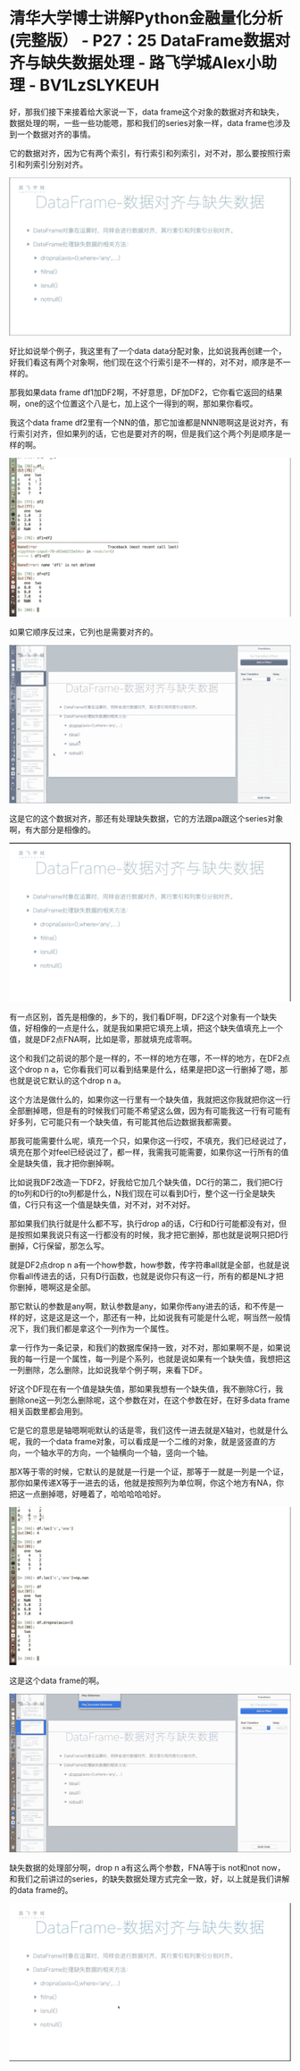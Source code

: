 # 清华大学博士讲解Python金融量化分析 (完整版） - P27：25 DataFrame数据对齐与缺失数据处理 - 路飞学城Alex小助理 - BV1LzSLYKEUH

好，那我们接下来接着给大家说一下，data frame这个对象的数据对齐和缺失，数据处理的啊，一些一些功能嗯，那和我们的series对象一样，data frame也涉及到一个数据对齐的事情。

它的数据对齐，因为它有两个索引，有行索引和列索引，对不对，那么要按照行索引和列索引分别对齐。

![](img/8e61c08cb49c396b7ac1b8c78e3891c1_1.png)

好比如说举个例子，我这里有了一个data data分配对象，比如说我再创建一个，好我们看这有两个对象啊，他们现在这个行索引是不一样的，对不对，顺序是不一样的。

那我如果data frame df1加DF2啊，不好意思，DF加DF2，它你看它返回的结果啊，one的这个位置这个八是七，加上这个一得到的啊，那如果你看哎。

我这个data frame df2里有一个NN的值，那它加谁都是NNN嗯啊这是说对齐，有行索引对齐，但如果列的话，它也是要对齐的啊，但是我们这个两个列是顺序是一样的啊。



![](img/8e61c08cb49c396b7ac1b8c78e3891c1_3.png)

如果它顺序反过来，它列也是需要对齐的。

![](img/8e61c08cb49c396b7ac1b8c78e3891c1_5.png)

这是它的这个数据对齐，那还有处理缺失数据，它的方法跟pa跟这个series对象啊，有大部分是相像的。

![](img/8e61c08cb49c396b7ac1b8c78e3891c1_7.png)

有一点区别，首先是相像的，乡下的，我们看DF啊，DF2这个对象有一个缺失值，好相像的一点是什么，就是我如果把它填充上填，把这个缺失值填充上一个值，就是DF2点FNA啊，比如是零，那就填充成零啊。

这个和我们之前说的那个是一样的，不一样的地方在哪，不一样的地方，在DF2点这个drop n a，它你看我们可以看到结果是什么，结果是把D这一行删掉了嗯，那也就是说它默认的这个drop n a。

这个方法是做什么的，如果你这一行里有一个缺失值，我就把这你我就把你这一行全部删掉嗯，但是有的时候我们可能不希望这么做，因为有可能我这一行有可能有好多列，它可能只有一个缺失值，有可能其他后边数据我都需要。

那我可能需要什么呢，填充一个只，如果你这一行哎，不填充，我们已经说过了，填充在那个对feel已经说过了，都一样，我需我可能需要，如果你这一行所有的值全是缺失值，我才把你删掉啊。

比如说我DF2改造一下DF2，好我给它加几个缺失值，DC行的第二，我们把C行的to列和D行的to列都是什么，N我们现在可以看到D行，整个这一行全是缺失值，C行只有这一个值是缺失值，对不对，对不对好。

那如果我们执行就是什么都不写，执行drop a的话，C行和D行可能都没有对，但是按照如果我说只有这一行都没有的时候，我才把它删掉，那也就是说啊只把D行删掉，C行保留，那怎么写。

就是DF2点drop n a有一个how参数，how参数，传字符串all就是全部，也就是说你看all传进去的话，只有D行函数，也就是说你只有这一行，所有的都是NL才把你删掉，嗯啊这是全部。

那它默认的参数是any啊，默认参数是any，如果你传any进去的话，和不传是一样的好，这是这是这一个，那还有一种，比如说我有可能是什么呢，啊当然一般情况下，我们我们都是拿这个一列作为一个属性。

拿一行作为一条记录，和我们的数据库保持一致，对不对，那如果啊不是，如果说我的每一行是一个属性，每一列是个系列，也就是说如果有一个缺失值，我想把这一列删除，怎么删除，比如说我举个例子啊，来看下DF。

好这个DF现在有一个值是缺失值，那如果我想有一个缺失值，我不删除C行，我删除one这一列怎么删除呢，这个参数在对，在这个参数在好，在好多data frame相关函数里都会用到。

它是它的意思是轴嗯啊呃默认的话是零，我们这传一进去就是X轴对，也就是什么呢，我的一个data frame对象，可以看成是一个二维的对象，就是竖竖直的方向，一个轴水平的方向，一个轴横向一个轴，竖向一个轴。

那X等于零的时候，它默认的是就是一行是一个证，那等于一就是一列是一个证，那你如果传递X等于一进去的话，他就是按照列为单位啊，你这个地方有NA，你把这一点删掉嗯，好睡着了，哈哈哈哈哈好。



![](img/8e61c08cb49c396b7ac1b8c78e3891c1_9.png)

这是这个data frame的啊。

![](img/8e61c08cb49c396b7ac1b8c78e3891c1_11.png)

缺失数据的处理部分啊，drop n a有这么两个参数，FNA等于is not和not now，和我们之前讲过的series，的缺失数据处理方式完全一致，好，以上就是我们讲解的data frame的。



![](img/8e61c08cb49c396b7ac1b8c78e3891c1_13.png)